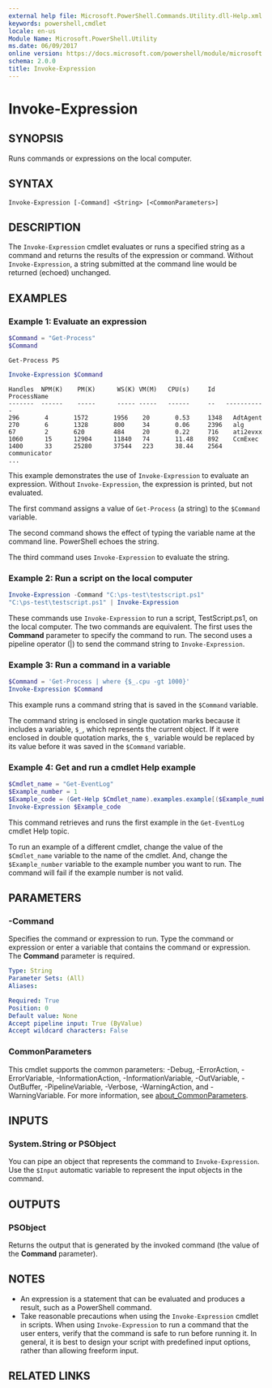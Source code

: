 ```yaml
---
external help file: Microsoft.PowerShell.Commands.Utility.dll-Help.xml
keywords: powershell,cmdlet
locale: en-us
Module Name: Microsoft.PowerShell.Utility
ms.date: 06/09/2017
online version: https://docs.microsoft.com/powershell/module/microsoft.powershell.utility/invoke-expression?view=powershell-6
schema: 2.0.0
title: Invoke-Expression
---
```

# Invoke-Expression

## SYNOPSIS
Runs commands or expressions on the local computer.

## SYNTAX

```
Invoke-Expression [-Command] <String> [<CommonParameters>]
```

## DESCRIPTION

The `Invoke-Expression` cmdlet evaluates or runs a specified string as a command and returns the
results of the expression or command.
Without `Invoke-Expression`, a string submitted at the command line would be returned (echoed)
unchanged.

## EXAMPLES

### Example 1: Evaluate an expression

```powershell
$Command = "Get-Process"
$Command
```

```Output
Get-Process PS
```

```powershell
Invoke-Expression $Command
```

```Output
Handles  NPM(K)    PM(K)      WS(K) VM(M)   CPU(s)     Id   ProcessName
-------  ------    -----      ----- -----   ------     --   -----------
296       4       1572       1956    20       0.53     1348   AdtAgent
270       6       1328       800     34       0.06     2396   alg
67        2       620        484     20       0.22     716    ati2evxx
1060      15      12904      11840   74       11.48    892    CcmExec
1400      33      25280      37544   223      38.44    2564   communicator
...
```

This example demonstrates the use of `Invoke-Expression` to evaluate an expression.
Without `Invoke-Expression`, the expression is printed, but not evaluated.

The first command assigns a value of `Get-Process` (a string) to the `$Command` variable.

The second command shows the effect of typing the variable name at the command line.
PowerShell echoes the string.

The third command uses `Invoke-Expression` to evaluate the string.

### Example 2: Run a script on the local computer

```powershell
Invoke-Expression -Command "C:\ps-test\testscript.ps1"
"C:\ps-test\testscript.ps1" | Invoke-Expression
```

These commands use `Invoke-Expression` to run a script, TestScript.ps1, on the local computer.
The two commands are equivalent.
The first uses the **Command** parameter to specify the command to run.
The second uses a pipeline operator (|) to send the command string to `Invoke-Expression`.

### Example 3: Run a command in a variable

```powershell
$Command = 'Get-Process | where {$_.cpu -gt 1000}'
Invoke-Expression $Command
```

This example runs a command string that is saved in the `$Command` variable.

The command string is enclosed in single quotation marks because it includes a variable, `$_`, which
represents the current object.
If it were enclosed in double quotation marks, the `$_` variable would be replaced by its value
before it was saved in the `$Command` variable.

### Example 4: Get and run a cmdlet Help example

```powershell
$Cmdlet_name = "Get-EventLog"
$Example_number = 1
$Example_code = (Get-Help $Cmdlet_name).examples.example[($Example_number-1)].code
Invoke-Expression $Example_code
```

This command retrieves and runs the first example in the `Get-EventLog` cmdlet Help topic.

To run an example of a different cmdlet, change the value of the `$Cmdlet_name` variable to the name
of the cmdlet. And, change the `$Example_number` variable to the example number you want to run.
The command will fail if the example number is not valid.

## PARAMETERS

### -Command

Specifies the command or expression to run.
Type the command or expression or enter a variable that contains the command or expression.
The **Command** parameter is required.

```yaml
Type: String
Parameter Sets: (All)
Aliases:

Required: True
Position: 0
Default value: None
Accept pipeline input: True (ByValue)
Accept wildcard characters: False
```

### CommonParameters

This cmdlet supports the common parameters: -Debug, -ErrorAction, -ErrorVariable,
-InformationAction, -InformationVariable, -OutVariable, -OutBuffer, -PipelineVariable, -Verbose,
-WarningAction, and -WarningVariable. For more information, see [about_CommonParameters](../Microsoft.PowerShell.Core/About/about_CommonParameters.md).

## INPUTS

### System.String or PSObject

You can pipe an object that represents the command to `Invoke-Expression`.
Use the `$Input` automatic variable to represent the input objects in the command.

## OUTPUTS

### PSObject

Returns the output that is generated by the invoked command (the value of the **Command**
parameter).

## NOTES

- An expression is a statement that can be evaluated and produces a result, such as a PowerShell
  command.
- Take reasonable precautions when using the `Invoke-Expression` cmdlet in scripts. When using
  `Invoke-Expression` to run a command that the user enters, verify that the command is safe to run
  before running it. In general, it is best to design your script with predefined input options,
  rather than allowing freeform input.

## RELATED LINKS
